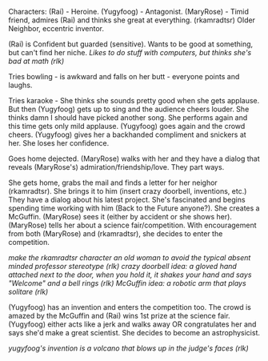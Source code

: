 Characters: (Rai) - Heroine. (Yugyfoog) - Antagonist.  (MaryRose) - Timid friend, admires (Rai) and thinks she great at everything. (rkamradtsr) Older Neighbor, eccentric inventor.

(Rai) is Confident but guarded (sensitive). Wants to be good at something, but can't find her niche. *Likes to do stuff with computers, but thinks she's bad at math (rlk)*

Tries bowling - is awkward and falls on her butt - everyone points and laughs.

Tries karaoke - She thinks she sounds pretty good when she gets applause. But then (Yugyfoog) gets up to sing and the audience cheers louder. She thinks damn I should have picked another song. She performs again and this time gets only mild applause. (Yugyfoog) goes again and the crowd cheers. (Yugyfoog) gives her a backhanded compliment and snickers at her. She loses her confidence.

Goes home dejected. (MaryRose) walks with her and they have a dialog that reveals (MaryRose's) admiration/friendship/love. They part ways.

She gets home, grabs the mail and finds a letter for her neighor (rkamradtsr). She brings it to him (insert crazy doorbell, inventions, etc.) They have a dialog about his latest project. She's fascinated and begins spending time working with him (Back to the Future anyone?). She creates a McGuffin.  (MaryRose) sees it (either by accident or she shows her). (MaryRose) tells her about a science fair/competition. With encouragement from both (MaryRose) and (rkamradtsr), she decides to enter the competition.

*make the rkamradtsr character an old woman to avoid the typical absent minded professor stereotype (rlk)*
*crazy doorbell idea: a gloved hand attached next to the door, when you hold it, it shakes your hand and says "Welcome" and a bell rings (rlk)*
*McGuffin idea: a robotic arm that plays solitare (rlk)*

(Yugyfoog) has an invention and enters the competition too. The crowd is amazed by the McGuffin and (Rai) wins 1st prize at the science fair. (Yugyfoog) either acts like a jerk and walks away OR congratulates her and says she'd make a great scientist. She decides to become an astrophysicist.

*yugyfoog's invention is a volcano that blows up in the judge's faces (rlk)*
